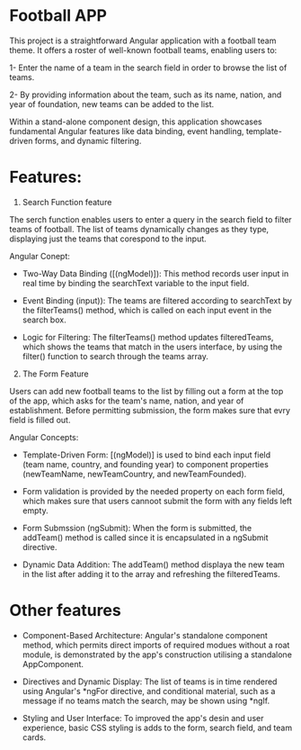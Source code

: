 # Football APP

This project is a straightforward Angular application with a football team theme. It offers a roster of well-known football teams, enabling users to:

1- Enter the name of a team in the search field in order to browse the list of teams.

2- By providing information about the team, such as its name, nation, and year of foundation, new teams can be added to the list. 

Within a stand-alone component design, this application showcases fundamental Angular features like data binding, event handling, template-driven forms, and dynamic filtering.

# Features: 

1. Search Function feature

The serch function enables users to enter a query in the search field to filter teams of football. The list of teams dynamically changes as they type, displaying just the teams that corespond to the input.

Angular Conept:

- Two-Way Data Binding ([(ngModel)]): This method records user input in real time by binding the searchText variable to the input field.

- Event Binding (input)): The teams are filtered according to searchText by the filterTeams() method, which is called on each input event in the search box.

- Logic for Filtering: The filterTeams() method updates filteredTeams, which shows the teams that match in the users interface, by using the filter() function to search through the teams array.

2. The Form Feature

Users can add new football teams to the list by filling out a form at the top of the app, which asks for the team's name, nation, and year of establishment. Before permitting submission, the form makes sure that evry field is filled out.

Angular Concepts:
- Template-Driven Form: [(ngModel)] is used to bind each input field (team name, country, and founding year) to component properties (newTeamName, newTeamCountry, and newTeamFounded). 

- Form validation is provided by the needed property on each form field, which makes sure that users cannoot submit the form with any fields left empty.

- Form Submssion (ngSubmit): When the form is submitted, the addTeam() method is called since it is encapsulated in a ngSubmit directive.

- Dynamic Data Addition: The addTeam() method displaya the new team in the list after adding it to the array and refreshing the filteredTeams.

# Other features

- Component-Based Architecture: Angular's standalone component method, which permits direct imports of required modues without a roat module, is demonstrated by the app's construction utilising a standalone AppComponent.

- Directives and Dynamic Display: The list of teams is in time rendered using Angular's *ngFor directive, and conditional material, such as a message if no teams match the search, may be shown using *ngIf.

- Styling and User Interface: To improved the app's desin and user experience, basic CSS styling is adds to the form, search field, and team cards.